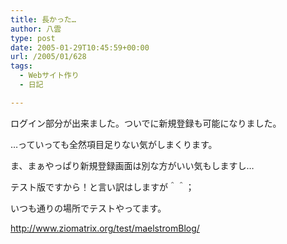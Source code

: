 ```yaml
---
title: 長かった…
author: 八雲
type: post
date: 2005-01-29T10:45:59+00:00
url: /2005/01/628
tags:
  - Webサイト作り
  - 日記

---
```

ログイン部分が出来ました。ついでに新規登録も可能になりました。
  
…っていっても全然項目足りない気がしまくります。
  
ま、まぁやっぱり新規登録画面は別な方がいい気もしますし…
  
テスト版ですから！と言い訳はしますが＾＾；

いつも通りの場所でテストやってます。
  
http://www.ziomatrix.org/test/maelstromBlog/
